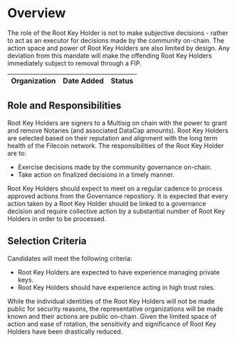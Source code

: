# Overview
The role of the Root Key Holder is not to make subjective decisions - rather to act as an executor for decisions made by the community on-chain. The action space and power of Root Key Holders are also limited by design. Any deviation from this mandate will make the offending Root Key Holders immediately subject to removal through a FIP.

|Organization|Date Added|Status|
|-|-|-|

## Role and Responsibilities

Root Key Holders are signers to a Multisig on chain with the power to grant and remove Notaries (and associated DataCap amounts). Root Key Holders are selected based on their reputation and alignment with the long term health of the Filecoin network. The responsibilities of the Root Key Holder are to: 
- Exercise decisions made by the community governance on-chain.
- Take action on finalized decisions in a timely manner.

Root Key Holders should expect to meet on a regular cadence to process approved actions from the Governance repostiory. It is expected that every action taken by a Root Key Holder should be linked to a governance decision and require collective action by a substantial number of Root Key Holders in order to be processed. 

## Selection Criteria
Candidates will meet the following criteria: 
- Root Key Holders are expected to have experience managing private keys.
- Root Key Holders should have experience acting in high trust roles.

While the individual identities of the Root Key Holders will not be made public for security reasons, the representative organizations will be made known and their actions are public on-chain. Given the limited space of action and ease of rotation, the sensitivity and significance of Root Key Holders have been drastically reduced.
